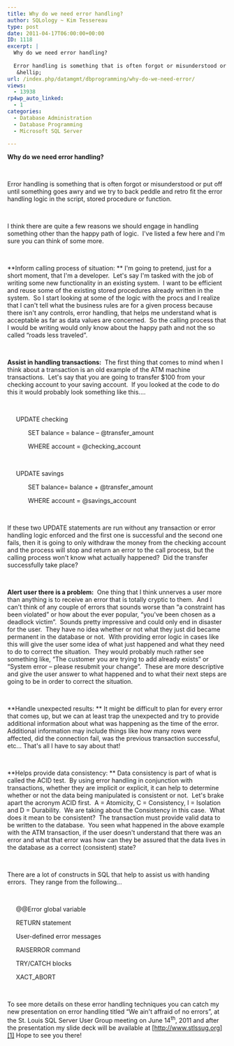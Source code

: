 ```yaml
---
title: Why do we need error handling?
author: SQLology ~ Kim Tessereau
type: post
date: 2011-04-17T06:00:00+00:00
ID: 1118
excerpt: |
  Why do we need error handling?
   
  Error handling is something that is often forgot or misunderstood or put off until something goes awry and we try to back peddle and retro fit the error handling logic in the script, stored procedure or function. 
   &hellip;
url: /index.php/datamgmt/dbprogramming/why-do-we-need-error/
views:
  - 13938
rp4wp_auto_linked:
  - 1
categories:
  - Database Administration
  - Database Programming
  - Microsoft SQL Server

---
```

**Why do we need error handling?**

 

Error handling is something that is often forgot or misunderstood or put off until something goes awry and we try to back peddle and retro fit the error handling logic in the script, stored procedure or function. 

 

I think there are quite a few reasons we should engage in handling something other than the happy path of logic.  I've listed a few here and I'm sure you can think of some more.

 

**Inform calling process of situation: ** I'm going to pretend, just for a short moment, that I'm a developer.  Let's say I'm tasked with the job of writing some new functionality in an existing system.  I want to be efficient and reuse some of the existing stored procedures already written in the system.  So I start looking at some of the logic with the procs and I realize that I can't tell what the business rules are for a given process because there isn't any controls, error handling, that helps me understand what is acceptable as far as data values are concerned.  So the calling process that I would be writing would only know about the happy path and not the so called “roads less traveled”.

 

**Assist in handling transactions:**  The first thing that comes to mind when I think about a transaction is an old example of the ATM machine transactions.  Let's say that you are going to transfer $100 from your checking account to your saving account.  If you looked at the code to do this it would probably look something like this....

 

     UPDATE checking

            SET balance = balance – @transfer_amount

            WHERE account = @checking_account

 

     UPDATE savings

            SET balance= balance + @transfer_amount

            WHERE account = @savings_account

 

If these two UPDATE statements are run without any transaction or error handling logic enforced and the first one is successful and the second one fails, then it is going to only withdraw the money from the checking account and the process will stop and return an error to the call process, but the calling process won't know what actually happened?  Did the transfer successfully take place? 

 

**Alert user there is a problem:**  One thing that I think unnerves a user more than anything is to receive an error that is totally cryptic to them.  And I can't think of any couple of errors that sounds worse than “a constraint has been violated” or how about the ever popular, “you've been chosen as a deadlock victim”.  Sounds pretty impressive and could only end in disaster for the user.  They have no idea whether or not what they just did became permanent in the database or not.  With providing error logic in cases like this will give the user some idea of what just happened and what they need to do to correct the situation.  They would probably much rather see something like, “The customer you are trying to add already exists” or “System error – please resubmit your change”.  These are more descriptive and give the user answer to what happened and to what their next steps are going to be in order to correct the situation.

 

**Handle unexpected results: ** It might be difficult to plan for every error that comes up, but we can at least trap the unexpected and try to provide additional information about what was happening as the time of the error.  Additional information may include things like how many rows were affected, did the connection fail, was the previous transaction successful, etc... That's all I have to say about that!

 

**Helps provide data consistency: ** Data consistency is part of what is called the ACID test.  By using error handling in conjunction with transactions, whether they are implicit or explicit, it can help to determine whether or not the data being manipulated is consistent or not.  Let's brake apart the acronym ACID first.  A = Atomicity, C = Consistency, I = Isolation and D = Durability.  We are taking about the Consistency in this case.  What does it mean to be consistent?  The transaction must provide valid data to be written to the database.  You seen what happened in the above example with the ATM transaction, if the user doesn't understand that there was an error and what that error was how can they be assured that the data lives in the database as a correct (consistent) state? 

 

There are a lot of constructs in SQL that help to assist us with handing errors.  They range from the following...

 

     @@Error global variable

     RETURN statement

     User-defined error messages

     RAISERROR command

     TRY/CATCH blocks

     XACT_ABORT

 

To see more details on these error handling techniques you can catch my new presentation on error handling titled “We ain't affraid of no errors”, at the St. Louis SQL Server User Group meeting on June 14<sup>th</sup>, 2011 and after the presentation my slide deck will be available at [http://www.stlssug.org][1] Hope to see you there!

 

 [1]: http://www.stlssug.org/